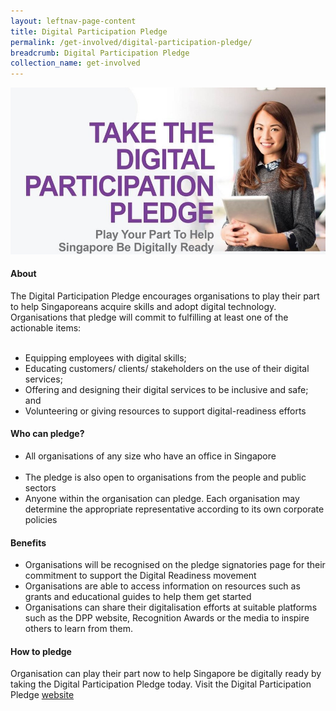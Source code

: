 ```yaml
---
layout: leftnav-page-content
title: Digital Participation Pledge
permalink: /get-involved/digital-participation-pledge/
breadcrumb: Digital Participation Pledge
collection_name: get-involved
---
```


![dpp](/images/get-involved/dpp/digital-participation-pledge.jpg)

#### About<br>

The Digital Participation Pledge encourages organisations to play their part to help Singaporeans acquire skills and adopt digital technology.  Organisations that pledge will commit to fulfilling at least one of the actionable items:<br>  
* Equipping employees with digital skills;<br>
* Educating customers/ clients/ stakeholders on the use of their digital services;<br>
* Offering and designing their digital services to be inclusive and safe; and<br>
* Volunteering or giving resources to support digital-readiness efforts<br>

#### Who can pledge?<br>

* All organisations of any size who have an office in Singapore<br> 
* The pledge is also open to organisations from the people and public sectors<br>
* Anyone within the organisation can pledge. Each organisation may determine the appropriate representative according to its own corporate policies<br>

#### Benefits<br>

* Organisations will be recognised on the pledge signatories page for their commitment to support the Digital Readiness movement<br>
* Organisations are able to access information on resources such as grants and educational guides to help them get started<br>
* Organisations can share their digitalisation efforts at suitable platforms such as the DPP website, Recognition Awards or the media to inspire others to learn from them. <br>

#### How to pledge<br>

Organisation can play their part now to help Singapore be digitally ready by taking the Digital Participation Pledge today. Visit the Digital Participation Pledge [website](www.digitalreadiness.sg/pledge"website")

